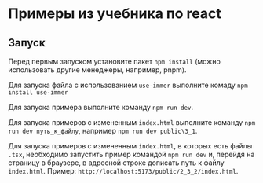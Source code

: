 # Примеры из учебника по react

## Запуск

Перед первым запуском установите пакет `npm install` (можно использовать другие менеджеры, например, pnpm).

Для запуска файла с использованием `use-immer` выполните комаду `npm install use-immer`

Для запуска примера выполните команду `npm run dev`.

Для запуска примеров с измененным `index.html` выполните команду `npm run dev путь_к_файлу`, например `npm run dev public\3_1`.

Для запуска примеров с измененным `index.html`, в которых есть файлы `.tsx`, необходимо запустить пример командой `npm run dev` и, перейдя на страницу в браузере, в адресной строке дописать путь к файлу `index.html`. Пример: `http://localhost:5173/public/2_3_2/index.html`.

